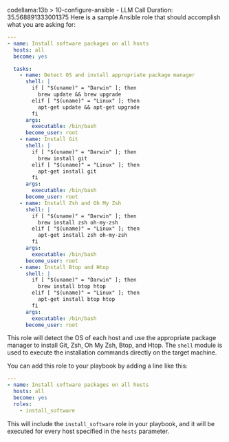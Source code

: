 codellama:13b > 10-configure-ansible - LLM Call Duration: 35.568891333001375
Here is a sample Ansible role that should accomplish what you are asking for:
```yaml
---
- name: Install software packages on all hosts
  hosts: all
  become: yes

  tasks:
    - name: Detect OS and install appropriate package manager
      shell: |
        if [ "$(uname)" = "Darwin" ]; then
          brew update && brew upgrade
        elif [ "$(uname)" = "Linux" ]; then
          apt-get update && apt-get upgrade
        fi
      args:
        executable: /bin/bash
      become_user: root
    - name: Install Git
      shell: |
        if [ "$(uname)" = "Darwin" ]; then
          brew install git
        elif [ "$(uname)" = "Linux" ]; then
          apt-get install git
        fi
      args:
        executable: /bin/bash
      become_user: root
    - name: Install Zsh and Oh My Zsh
      shell: |
        if [ "$(uname)" = "Darwin" ]; then
          brew install zsh oh-my-zsh
        elif [ "$(uname)" = "Linux" ]; then
          apt-get install zsh oh-my-zsh
        fi
      args:
        executable: /bin/bash
      become_user: root
    - name: Install Btop and Htop
      shell: |
        if [ "$(uname)" = "Darwin" ]; then
          brew install btop htop
        elif [ "$(uname)" = "Linux" ]; then
          apt-get install btop htop
        fi
      args:
        executable: /bin/bash
      become_user: root
```
This role will detect the OS of each host and use the appropriate package manager to install Git, Zsh, Oh My Zsh, Btop, and Htop. The `shell` module is used to execute the installation commands directly on the target machine.

You can add this role to your playbook by adding a line like this:
```yaml
---
- name: Install software packages on all hosts
  hosts: all
  become: yes
  roles:
    - install_software
```
This will include the `install_software` role in your playbook, and it will be executed for every host specified in the `hosts` parameter.